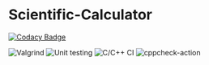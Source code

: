 # Scientific-Calculator

[![Codacy Badge](https://api.codacy.com/project/badge/Grade/55d7c5004937451a86a79fa3b8fdb1a9)](https://app.codacy.com/gh/99003173/Scientific-Calculator?utm_source=github.com&utm_medium=referral&utm_content=99003173/Scientific-Calculator&utm_campaign=Badge_Grade)

![Valgrind](https://github.com/99003173/Scientific-Calculator/workflows/Valgrind/badge.svg)
![Unit testing](https://github.com/99003173/Scientific-Calculator/workflows/Unit%20testing/badge.svg)
![C/C++ CI](https://github.com/99003173/Scientific-Calculator/workflows/C/C++%20CI/badge.svg)
![cppcheck-action](https://github.com/99003173/Scientific-Calculator/workflows/cppcheck-action/badge.svg)
